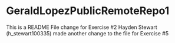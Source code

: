 # GeraldLopezPublicRemoteRepo1

This is a README File change for Exercise #2
Hayden Stewart (h_stewart100335) made another change to the file for Exercise #5
